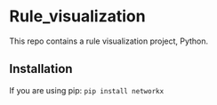 # Rule_visualization 
This repo contains a rule visualization project, Python.

## Installation
If you are using pip:
```pip install networkx```
